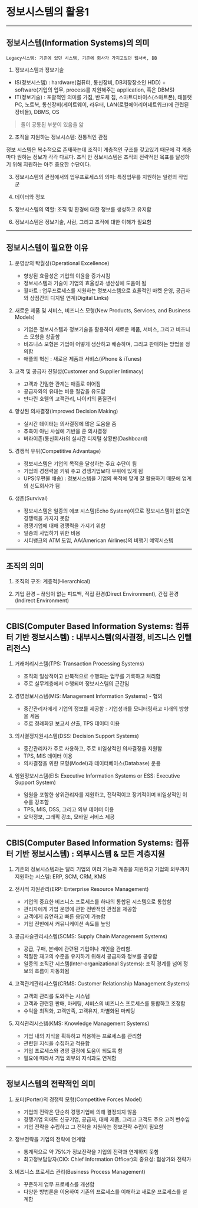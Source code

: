 # 정보시스템의 활용1

- - -

## 정보시스템(Information Systems)의 의미

`Legacy시스템: 기존에 있던 시스템, 기존에 회사가 가지고있던 웹서버, DB`



1. 정보시스템과 정보기술

  >
  - IS(정보시스템) : hardware(컴퓨터, 통신장비, DB저장장소인 HDD) + software(기업의 업무, process를 지원해주는 application, 혹은 DBMS)
  - IT(정보기술) : 포괄적인 의미를 가짐, 반도체 칩, 스마트디바이스(스마트폰), 태블랫PC, 노트북, 통신장비(게이트웨이, 라우터, LAN(로컬에어리어네트워크)에 관련된 장비들), DBMS, OS

  >둘이 공통된 부분이 있음을 앎

2. 조직을 지원하는 정보시스템: 전통적인 관점

  >
  정보 시스템은 복수적으로 존재하는데 조직이 계층적인 구조를 갖고있기 때문에 각 계층마다 원하는 정보가 각각 다르다. 조직 안 정보시스템은 조직의 전략적인 목표를 달성하기 위해 지원하는 아주 중요한 수단이다.

3. 정보시스템의 관점에서의 업무프로세스의 의미: 특정업무를 지원하는 일련의 작업 군
  >


4. 데이터와 정보

5. 정보시스템의 역할: 조직 및 환경에 대한 정보를 생성하고 유지함

6. 정보시스템은 정보기술, 사람, 그리고 조직에 대한 이해가 필요함

- - -

## 정보시스템이 필요한 이유

1. 운영상의 탁월성(Operational Excellence)
   - 향상된 효율성은 기업의 이윤을 증가시킴
   - 정보시스템과 기술이 기업의 효율성과 생산성에 도움이 됨
   - 월마트 : 업무프로세스를 지원하는 정보시스템으로 효율적인 마켓 운영, 공급자와 상점간의 디지털 연계(Digital Links)

2. 새로운 제품 및 서비스, 비즈니스 모형(New Products, Services, and Business Models)
   - 기업은 정보시스템과 정보기술을 활용하여 새로운 제품, 서비스, 그리고 비즈니스 모형을 창출함
   - 비즈니스 모형은 기업이 어떻게 생산하고 배송하며, 그리고 판매하는 방법을 정의함
   - 애플의 혁신 : 새로운 제품과 서비스(iPhone & iTunes)

3. 고객 및 공급자 친밀성(Customer and Supplier Intimacy)
   - 고객과 긴밀한 관계는 매출로 이어짐
   - 공급자와의 유대는 비용 절감을 유도함
   - 만다린 호텔의 고객관리, 나이키의 품질관리

4. 향상된 의사결정(Improved Decision Making)
   - 실시간 데이터는 의사결정에 많은 도움을 줌
   - 추측이 아닌 사실에 기반을 준 의사결정
   - 버라이존(통신회사)의 실시간 디지털 상황판(Dashboard)

5. 경쟁적 우위(Competitive Advantage)
   - 정보시스템은 기업의 목적을 달성하는 주요 수단이 됨
   - 기업의 경쟁력을 키워 주고 경쟁기업보다 우위에 있게 됨
   - UPS(우편물 배송) : 정보시스템을 기업의 목적에 맞게 잘 활용하기 때문에 업계의 선도회사가 됨

6. 생존(Survival)
   - 정보시스템은 일종의 에코 시스템(Echo System)이므로 정보시스템이 없으면 경쟁력을 가지지 못함
   - 경쟁기업에 대해 경쟁력을 가지기 위함
   - 일종의 사업하기 위한 비용
   - 시티뱅크의 ATM 도입, AA(American Airlines)의 비행기 예약시스템

- - -

## 조직의 의미

1. 조직의 구조: 계층적(Hierarchical)

2. 기업 환경 – 끊임이 없는 피드백, 직접 환경(Direct Environment), 간접 환경(Indirect Environment)

- - -

## CBIS(Computer Based Information Systems: 컴퓨터 기반 정보시스템) : 내부시스템(의사결정, 비즈니스 인텔리전스)

1. 거래처리시스템(TPS: Transaction Processing Systems)
     - 조직의 일상적이고 반복적으로 수행되는 업무를 기록하고 처리함
     - 주로 실무계층에서 수행되며 정보시스템의 근간임

2. 경영정보시스템(MIS: Management Information Systems) - 협의
     - 중간관리자에게 기업의 정보를 제공함 : 기업성과를 모니터링하고 미래의 방향을 세움
     - 주로 정례화된 보고서 산출, TPS 데이터 이용     

3. 의사결정지원시스템(DSS: Decision Support Systems)
     - 중간관리자가 주로 사용하고, 주로 비일상적인 의사결정을 지원함
     - TPS, MIS 데이터 이용
     - 의사결정을 위한 모형(Model)과 데이터베이스(Database) 운용

4. 임원정보시스템(EIS: Executive Information Systems or ESS: Executive Support System)
     - 임원을 포함한 상위관리자를 지원하고, 전략적이고 장기적이며 비일상적인 이슈를 강조함
     - TPS, MIS, DSS, 그리고 외부 데이터 이용
     - 요약정보, 그래픽 강조, 모바일 서비스 제공

- - -

## CBIS(Computer Based Information Systems: 컴퓨터 기반 정보시스템) : 외부시스템 & 모든 계층지원

1. 기존의 정보시스템과는 달리 기업의 여러 기능과 계층을 지원하고 기업의 외부까지 지원하는 시스템: ERP, SCM, CRM, KMS

2. 전사적 자원관리(ERP: Enterprise Resource Management)
     - 기업의 중요한 비즈니스 프로세스를 하나의 통합된 시스템으로 통합함
     - 관리자에게 기업 운영에 관한 전반적인 관점을 제공함
     - 고객에게 유연하고 빠른 응답이 가능함
     - 기업 전반에서 커뮤니케이션 속도를 높임

3. 공급사슬관리시스템(SCMS: Supply Chain Management Systems)
     - 공급, 구매, 분배에 관련된 기업이나 개인을 관리함.
     - 적절한 재고의 수준을 유지하기 위해서 공급자와 정보를 공유함
     - 일종의 조직간 시스템(Inter-organizational Systems): 조직 경계를 넘어 정보의 흐름이 자동화됨    

4. 고객관계관리시스템(CRMS: Customer Relationship Management Systems)
     - 고객의 관리를 도와주는 시스템
     - 고객과 관련된 판매, 마케팅, 서비스의 비즈니스 프로세스를 통합하고 조정함
     - 수익을 최적화, 고객만족, 고객유지, 차별화된 마케팅

5. 지식관리시스템(KMS: Knowledge Management Systems)
     - 기업 내의 지식을 획득하고 적용하는 프로세스를 관리함
     - 관련된 지식을 수집하고 적용함
     - 기업 프로세스와 경영 결정에 도움이 되도록 함
     - 필요에 따라서 기업 외부의 지식과도 연계함

- - -

## 정보시스템의 전략적인 의미

1. 포터(Porter)의 경쟁력 모형(Competitive Forces Model)
     - 기업의 전략은 단순히 경쟁기업에 의해 결정되지 않음
     - 경쟁기업 외에도 신규기업, 공급자, 대체 제품, 그리고 고객도 주요 고려 변수임
     - 기업 전략을 수립하고 그 전략을 지원하는 정보전략 수립이 필요함

2. 정보전략을 기업의 전략에 연계함
     - 통계적으로 약 75%가 정보전략을 기업의 전략과 연계하지 못함
     - 최고정보담당자(CIO: Chief Information Officer)의 중요성: 협상가와 전략가

3. 비즈니스 프로세스 관리(Business Process Management)
     - 꾸준하게 업무 프로세스를 개선함
     - 다양한 방법론을 이용하여 기존의 프로세스를 이해하고 새로운 프로세스를 설계함
